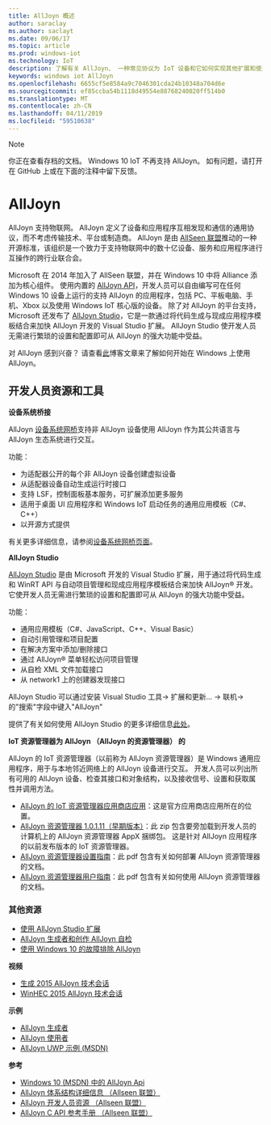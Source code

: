```yaml
---
title: AllJoyn 概述
author: saraclay
ms.author: saclayt
ms.date: 09/06/17
ms.topic: article
ms.prod: windows-iot
ms.technology: IoT
description: 了解有关 AllJoyn、 一种常见协议为 IoT 设备和它如何实现其他扩展和使用 Windows IoT 的功能。
keywords: windows iot AllJoyn
ms.openlocfilehash: 6655cf5e8584a9c7046301cda24b10348a704d6e
ms.sourcegitcommit: ef85ccba54b1118d49554e88768240020ff514b0
ms.translationtype: MT
ms.contentlocale: zh-CN
ms.lasthandoff: 04/11/2019
ms.locfileid: "59510638"
---
```

> [!NOTE]
> 你正在查看存档的文档。 Windows 10 IoT 不再支持 AllJoyn。 如有问题，请打开在 GitHub 上或在下面的注释中留下反馈。

# <a name="alljoyn"></a>AllJoyn

AllJoyn 支持物联网。 AllJoyn 定义了设备和应用程序互相发现和通信的通用协议，而不考虑传输技术、平台或制造商。  AllJoyn 是由 [AllSeen 联盟](https://allseenalliance.org/)推动的一种开源标准，该组织是一个致力于支持物联网中的数十亿设备、服务和应用程序进行互操作的跨行业联合会。

Microsoft 在 2014 年加入了 AllSeen 联盟，并在 Windows 10 中将 Alliance 添加为核心组件。 使用内置的 [AllJoyn API](https://msdn.microsoft.com/library/windows/apps/windows.devices.alljoyn.aspx)，开发人员可以自由编写可在任何 Windows 10 设备上运行的支持 AllJoyn 的应用程序，包括 PC、平板电脑、手机、Xbox 以及使用 Windows IoT 核心版的设备。 除了对 AllJoyn 的平台支持，Microsoft 还发布了 [AllJoyn Studio](https://visualstudiogallery.msdn.microsoft.com/064e58a7-fb56-464b-bed5-f85914c89286)，它是一款通过将代码生成与现成应用程序模板结合来加快 AllJoyn 开发的 Visual Studio 扩展。 AllJoyn Studio 使开发人员无需进行繁琐的设置和配置即可从 AllJoyn 的强大功能中受益。

对 AllJoyn 感到兴奋？ 请查看[此](AllJoynStudio.md)博客文章来了解如何开始在 Windows 上使用 AllJoyn。


## <a name="developer-resources-and-tools"></a>开发人员资源和工具

**设备系统桥接**

AllJoyn [设备系统网桥](AllJoynDSB.md)支持非 AllJoyn 设备使用 AllJoyn 作为其公共语言与 AllJoyn 生态系统进行交互。

功能：
* 为适配器公开的每个非 AllJoyn 设备创建虚拟设备
* 从适配器设备自动生成运行时接口
* 支持 LSF，控制面板基本服务，可扩展添加更多服务
* 适用于桌面 UI 应用程序和 Windows IoT 启动任务的通用应用模板（C#、C++）
* 以开源方式提供

有关更多详细信息，请参阅[设备系统网桥页面](AllJoynDSB.md)。


**AllJoyn Studio**

[AllJoyn Studio](https://visualstudiogallery.msdn.microsoft.com/064e58a7-fb56-464b-bed5-f85914c89286) 是由 Microsoft 开发的 Visual Studio 扩展，用于通过将代码生成和 WinRT API 与自动项目管理和现成应用程序模板结合来加快 AllJoyn® 开发。 它使开发人员无需进行繁琐的设置和配置即可从 AllJoyn 的强大功能中受益。

功能：
* 通用应用模板（C#、JavaScript、C++、Visual Basic）
* 自动引用管理和项目配置
* 在解决方案中添加/删除接口
* 通过 AllJoyn® 菜单轻松访问项目管理
* 从自检 XML 文件加载接口
* 从 network1 上的创建器发现接口

AllJoyn Studio 可以通过安装 Visual Studio 工具-> 扩展和更新... -> 联机-> 的"搜索"字段中键入"AllJoyn"

提供了有关如何使用 AllJoyn Studio 的更多详细信息[此处](AllJoynStudio.md)。

**IoT 资源管理器为 AllJoyn （AllJoyn 的资源管理器） 的**

AllJoyn 的 IoT 资源管理器（以前称为 AllJoyn 资源管理器）是 Windows 通用应用程序，用于与本地邻近网络上的 AllJoyn 设备进行交互。 开发人员可以列出所有可用的 AllJoyn 设备、检查其接口和对象结构，以及接收信号、设置和获取属性并调用方法。

* [AllJoyn 的 IoT 资源管理器应用商店应用](https://www.microsoft.com/store/apps/9nblggh6gpxl)：这是官方应用商店应用所在的位置。
* [AllJoyn 资源管理器 1.0.1.11（早期版本）](https://github.com/ms-iot/samples/releases/download/AllJoynExplorer_1.0.11/AllJoynExplorer_1.0.1.11.zip)：此 zip 包含要旁加载到开发人员的计算机上的 AllJoyn 资源管理器 AppX 捆绑包。 这是针对 AllJoyn 应用程序的以前发布版本的 IoT 资源管理器。
* [AllJoyn 资源管理器设置指南](https://github.com/ms-iot/samples/releases/download/AllJoynExplorer_1.0.11/AllJoyn_Explorer_Setup_Guide_v1.0.pdf)：此 pdf 包含有关如何部署 AllJoyn 资源管理器的文档。
* [AllJoyn 资源管理器用户指南](https://github.com/ms-iot/samples/releases/download/AllJoynExplorer_1.0.11/AllJoyn_Explorer_User_Guide_v1.0.pdf)：此 pdf 包含有关如何使用 AllJoyn 资源管理器的文档。


### <a name="additional-resources"></a>其他资源

* [使用 AllJoyn Studio 扩展](AllJoynStudio.md)
* [AllJoyn 生成者和创作 AllJoyn 自检](AllJoynProducer.md)
* [使用 Windows 10 的故障排除 AllJoyn](AllJoynTroubleshooting.md)

**视频**

* [生成 2015 AllJoyn 技术会话](https://channel9.msdn.com/Events/Build/2015/2-623)
* [WinHEC 2015 AllJoyn 技术会话](https://channel9.msdn.com/Events/WinHEC/2015/IOT200)

**示例**

* [AllJoyn 生成者](https://github.com/Microsoft/Windows-universal-samples/tree/master/Samples/AllJoyn/ProducerExperiences)
* [AllJoyn 使用者](https://github.com/Microsoft/Windows-universal-samples/tree/master/Samples/AllJoyn/ConsumerExperiences)
* [AllJoyn UWP 示例 (MSDN)](https://github.com/Microsoft/Windows-universal-samples/tree/master/Samples/AllJoyn/ConsumerExperiences)

**参考**

* [Windows 10 (MSDN) 中的 AllJoyn Api](https://msdn.microsoft.com/library/windows/apps/xaml/windows.devices.alljoyn.aspx)
* [AllJoyn 体系结构详细信息 （Allseen 联盟）](https://allseenalliance.org/developers/learn/)
* [AllJoyn 开发人员资源 （Allseen 联盟）](https://allseenalliance.org/developers/develop/)
* [AllJoyn C API 参考手册 （Allseen 联盟）](https://allseenalliance.org/docs/api/c/index.html)

